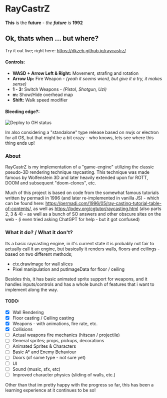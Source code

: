 # RayCastrZ
**This** is the **future** - *the **future** is* **1992**
## Ok, thats when ... but where?
Try it out live; right here: https://dkzeb.github.io/raycastrz/

#### Controls:

- **WASD + Arrow Left & Right:** Movement, strafing and rotation
- **Arrow Up:** Fire Weapon - *(yeah it seems wierd, but give it a try, it makes sense)*
- **1 - 3:** Switch Weapons - *(Pistol, Shotgun, Uzi)*
- **m:** Show/Hide overhead map
- **Shift:** Walk speed modifier

#### Bleeding edge?: 

![Deploy to GH status](https://github.com/dkzeb/raycastrz/actions/workflows/deploy-release.yml/badge.svg)

Im also considering a "standalone" type release based on nwjs or electron for all OS, but that might be a bit crazy - who knows, lets see where this thing ends up!
### About
RayCastrZ is my implementation of a "game-engine" utilizing the classic pseudo-3D rendering technique raycasting.
This technique was made famous by Wolfenstein 3D and later heavily extended upon for ROTT, DOOM and subsequent "doom-clones", etc.

Much of this project is based on code from the somewhat famous tutorials written by permadi in 1996 (and later re-implemented in vanilla JS) - which can be found here: https://permadi.com/1996/05/ray-casting-tutorial-table-of-contents/, as well as https://lodev.org/cgtutor/raycasting.html (also parts 2, 3 & 4) - as well as a bunch of SO answers and other obscure sites on the web - (i even tried asking ChatGPT for help - but it got confused) 

### What it do? / What it don't?
Its a basic raycasting engine, in it's current state it is probably not fair to actually call it an engine, but basically it renders walls, floors and ceilings - based on two different methods; 
- ctx.drawImage for wall slices
- Pixel manipulation and putImageData for floor / ceiling 

Besides this, it has basic animated sprite support for weapons, and it handles inputs/controls and has a whole bunch of features that i want to implement along the way.

#### TODO:
- [x] Wall Rendering
- [x] Floor casting / Ceiling casting
- [x] Weapons - with animations, fire rate, etc.
- [x] Collisions
- [ ] Actual weapons fire mechanics (hitscan / projectile)
- [ ] General sprites; props, pickups, decorations 
- [ ] Animated Sprites & Characters 
- [ ] Basic A* and Enemy Behaviour
- [ ] Doors (of some type - not sure yet)
- [ ] UI
- [ ] Sound (music, sfx, etc)
- [ ] Improved character physics (sliding of walls, etc.)

Other than that im pretty happy with the progress so far, this has been a learning experience at it continues to be so!


